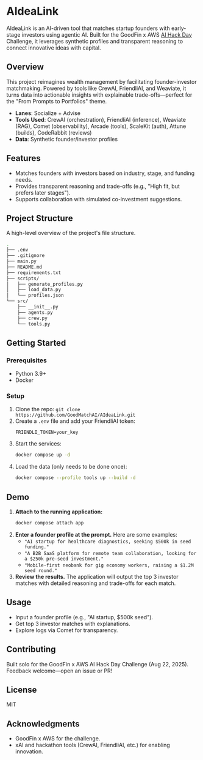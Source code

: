 # AIdeaLink

AIdeaLink is an AI-driven tool that matches startup founders with early-stage investors using agentic AI. Built for the GoodFin x AWS [AI Hack Day](https://lu.ma/aws-08-22-25) Challenge, it leverages synthetic profiles and transparent reasoning to connect innovative ideas with capital.

## Overview

This project reimagines wealth management by facilitating founder-investor matchmaking. Powered by tools like CrewAI, FriendliAI, and Weaviate, it turns data into actionable insights with explainable trade-offs—perfect for the "From Prompts to Portfolios" theme.

- **Lanes**: Socialize + Advise
- **Tools Used**: CrewAI (orchestration), FriendliAI (inference), Weaviate (RAG), Comet (observability), Arcade (tools), ScaleKit (auth), Attune (builds), CodeRabbit (reviews)
- **Data**: Synthetic founder/investor profiles

## Features
- Matches founders with investors based on industry, stage, and funding needs.
- Provides transparent reasoning and trade-offs (e.g., "High fit, but prefers later stages").
- Supports collaboration with simulated co-investment suggestions.

## Project Structure
A high-level overview of the project's file structure.

```bash
.
├── .env
├── .gitignore
├── main.py
├── README.md
├── requirements.txt
├── scripts/
│   ├── generate_profiles.py
│   ├── load_data.py
│   └── profiles.json
└── src/
    ├── __init__.py
    ├── agents.py
    ├── crew.py
    └── tools.py
```

## Getting Started

### Prerequisites
- Python 3.9+
- Docker

### Setup
1. Clone the repo: `git clone https://github.com/GoodMatchAI/AIdeaLink.git`
2. Create a `.env` file and add your FriendliAI token:
   ```
   FRIENDLI_TOKEN=your_key
   ```
3. Start the services:
   ```bash
   docker compose up -d
   ```
4. Load the data (only needs to be done once):
   ```bash
   docker compose --profile tools up --build -d
   ```

## Demo

1.  **Attach to the running application:**
    ```bash
    docker compose attach app
    ```
2.  **Enter a founder profile at the prompt.** Here are some examples:
    *   `"AI startup for healthcare diagnostics, seeking $500k in seed funding."`
    *   `"A B2B SaaS platform for remote team collaboration, looking for a $250k pre-seed investment."`
    *   `"Mobile-first neobank for gig economy workers, raising a $1.2M seed round."`
3.  **Review the results.** The application will output the top 3 investor matches with detailed reasoning and trade-offs for each match.

## Usage
- Input a founder profile (e.g., "AI startup, $500k seed").
- Get top 3 investor matches with explanations.
- Explore logs via Comet for transparency.

## Contributing
Built solo for the GoodFin x AWS AI Hack Day Challenge (Aug 22, 2025). Feedback welcome—open an issue or PR!

## License
MIT

## Acknowledgments
- GoodFin x AWS for the challenge.
- xAI and hackathon tools (CrewAI, FriendliAI, etc.) for enabling innovation.
